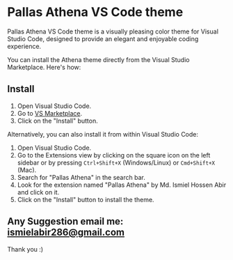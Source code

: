 # Pallas Athena VS Code theme

Pallas Athena VS Code theme is a visually pleasing color theme for Visual Studio Code, designed to provide an elegant and enjoyable coding experience.

You can install the Athena theme directly from the Visual Studio Marketplace. Here's how:


## Install

1. Open Visual Studio Code.
2. Go to [VS Marketplace](https://marketplace.visualstudio.com/items?itemName=ismielabir.PallasAthena).
3. Click on the "Install" button.


Alternatively, you can also install it from within Visual Studio Code:

1. Open Visual Studio Code.
2. Go to the Extensions view by clicking on the square icon on the left sidebar or by pressing `Ctrl+Shift+X` (Windows/Linux) or `Cmd+Shift+X` (Mac).
3. Search for "Pallas Athena" in the search bar.
4. Look for the extension named "Pallas Athena" by Md. Ismiel Hossen Abir and click on it.
5. Click on the "Install" button to install the theme.

## Any Suggestion email me: ismielabir286@gmail.com

Thank you :)
